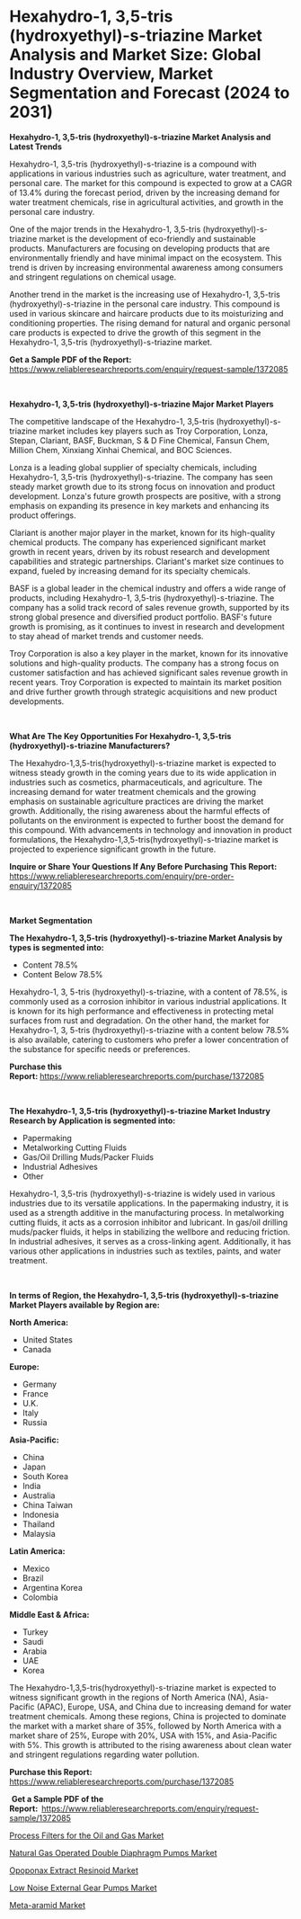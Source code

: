 <p><h1>Hexahydro-1, 3,5-tris (hydroxyethyl)-s-triazine Market Analysis and Market Size: Global Industry Overview, Market Segmentation and Forecast (2024 to 2031)</h1></p><p><strong>Hexahydro-1, 3,5-tris (hydroxyethyl)-s-triazine Market Analysis and Latest Trends</strong></p>
<p><p>Hexahydro-1, 3,5-tris (hydroxyethyl)-s-triazine is a compound with applications in various industries such as agriculture, water treatment, and personal care. The market for this compound is expected to grow at a CAGR of 13.4% during the forecast period, driven by the increasing demand for water treatment chemicals, rise in agricultural activities, and growth in the personal care industry.</p><p>One of the major trends in the Hexahydro-1, 3,5-tris (hydroxyethyl)-s-triazine market is the development of eco-friendly and sustainable products. Manufacturers are focusing on developing products that are environmentally friendly and have minimal impact on the ecosystem. This trend is driven by increasing environmental awareness among consumers and stringent regulations on chemical usage.</p><p>Another trend in the market is the increasing use of Hexahydro-1, 3,5-tris (hydroxyethyl)-s-triazine in the personal care industry. This compound is used in various skincare and haircare products due to its moisturizing and conditioning properties. The rising demand for natural and organic personal care products is expected to drive the growth of this segment in the Hexahydro-1, 3,5-tris (hydroxyethyl)-s-triazine market.</p></p>
<p><strong>Get a Sample PDF of the Report:&nbsp;</strong> <a href="https://www.reliableresearchreports.com/enquiry/request-sample/1372085">https://www.reliableresearchreports.com/enquiry/request-sample/1372085</a></p>
<p>&nbsp;</p>
<p><strong>Hexahydro-1, 3,5-tris (hydroxyethyl)-s-triazine Major Market Players</strong></p>
<p><p>The competitive landscape of the Hexahydro-1, 3,5-tris (hydroxyethyl)-s-triazine market includes key players such as Troy Corporation, Lonza, Stepan, Clariant, BASF, Buckman, S & D Fine Chemical, Fansun Chem, Million Chem, Xinxiang Xinhai Chemical, and BOC Sciences. </p><p>Lonza is a leading global supplier of specialty chemicals, including Hexahydro-1, 3,5-tris (hydroxyethyl)-s-triazine. The company has seen steady market growth due to its strong focus on innovation and product development. Lonza's future growth prospects are positive, with a strong emphasis on expanding its presence in key markets and enhancing its product offerings.</p><p>Clariant is another major player in the market, known for its high-quality chemical products. The company has experienced significant market growth in recent years, driven by its robust research and development capabilities and strategic partnerships. Clariant's market size continues to expand, fueled by increasing demand for its specialty chemicals.</p><p>BASF is a global leader in the chemical industry and offers a wide range of products, including Hexahydro-1, 3,5-tris (hydroxyethyl)-s-triazine. The company has a solid track record of sales revenue growth, supported by its strong global presence and diversified product portfolio. BASF's future growth is promising, as it continues to invest in research and development to stay ahead of market trends and customer needs.</p><p>Troy Corporation is also a key player in the market, known for its innovative solutions and high-quality products. The company has a strong focus on customer satisfaction and has achieved significant sales revenue growth in recent years. Troy Corporation is expected to maintain its market position and drive further growth through strategic acquisitions and new product developments.</p></p>
<p>&nbsp;</p>
<p><strong>What Are The Key Opportunities For Hexahydro-1, 3,5-tris (hydroxyethyl)-s-triazine Manufacturers?</strong></p>
<p><p>The Hexahydro-1,3,5-tris(hydroxyethyl)-s-triazine market is expected to witness steady growth in the coming years due to its wide application in industries such as cosmetics, pharmaceuticals, and agriculture. The increasing demand for water treatment chemicals and the growing emphasis on sustainable agriculture practices are driving the market growth. Additionally, the rising awareness about the harmful effects of pollutants on the environment is expected to further boost the demand for this compound. With advancements in technology and innovation in product formulations, the Hexahydro-1,3,5-tris(hydroxyethyl)-s-triazine market is projected to experience significant growth in the future.</p></p>
<p><strong>Inquire or Share Your Questions If Any Before Purchasing This Report:</strong> <a href="https://www.reliableresearchreports.com/enquiry/pre-order-enquiry/1372085">https://www.reliableresearchreports.com/enquiry/pre-order-enquiry/1372085</a></p>
<p>&nbsp;</p>
<p><strong>Market Segmentation</strong></p>
<p><strong>The Hexahydro-1, 3,5-tris (hydroxyethyl)-s-triazine Market Analysis by types is segmented into:</strong></p>
<p><ul><li>Content 78.5%</li><li>Content Below 78.5%</li></ul></p>
<p><p>Hexahydro-1, 3, 5-tris (hydroxyethyl)-s-triazine, with a content of 78.5%, is commonly used as a corrosion inhibitor in various industrial applications. It is known for its high performance and effectiveness in protecting metal surfaces from rust and degradation. On the other hand, the market for Hexahydro-1, 3, 5-tris (hydroxyethyl)-s-triazine with a content below 78.5% is also available, catering to customers who prefer a lower concentration of the substance for specific needs or preferences.</p></p>
<p><strong>Purchase this Report:&nbsp;</strong><a href="https://www.reliableresearchreports.com/purchase/1372085">https://www.reliableresearchreports.com/purchase/1372085</a></p>
<p>&nbsp;</p>
<p><strong>The Hexahydro-1, 3,5-tris (hydroxyethyl)-s-triazine Market Industry Research by Application is segmented into:</strong></p>
<p><ul><li>Papermaking</li><li>Metalworking Cutting Fluids</li><li>Gas/Oil Drilling Muds/Packer Fluids</li><li>Industrial Adhesives</li><li>Other</li></ul></p>
<p><p>Hexahydro-1, 3,5-tris (hydroxyethyl)-s-triazine is widely used in various industries due to its versatile applications. In the papermaking industry, it is used as a strength additive in the manufacturing process. In metalworking cutting fluids, it acts as a corrosion inhibitor and lubricant. In gas/oil drilling muds/packer fluids, it helps in stabilizing the wellbore and reducing friction. In industrial adhesives, it serves as a cross-linking agent. Additionally, it has various other applications in industries such as textiles, paints, and water treatment.</p></p>
<p>&nbsp;</p>
<p><strong>In terms of Region, the Hexahydro-1, 3,5-tris (hydroxyethyl)-s-triazine Market Players available by Region are:</strong></p>
<p>
    <p> <strong> North America: </strong>
        <ul>
            <li>United States</li>
            <li>Canada</li>
        </ul>
        </p> 
    <p> <strong> Europe: </strong>
        <ul>
            <li>Germany</li>
            <li>France</li>
            <li>U.K.</li>
            <li>Italy</li>
            <li>Russia</li>
        </ul>
        </p> 
    <p> <strong> Asia-Pacific: </strong>
        <ul>
            <li>China</li>
            <li>Japan</li>
            <li>South Korea</li>
            <li>India</li>
            <li>Australia</li>
            <li>China Taiwan</li>
            <li>Indonesia</li>
            <li>Thailand</li>
            <li>Malaysia</li>
        </ul>
        </p> 
    <p> <strong> Latin America: </strong>
        <ul>
            <li>Mexico</li>
            <li>Brazil</li>
            <li>Argentina Korea</li>
            <li>Colombia</li>
        </ul>
        </p> 
    <p> <strong> Middle East & Africa: </strong>
        <ul>
            <li>Turkey</li>
            <li>Saudi</li>
            <li>Arabia</li>
            <li>UAE</li>
            <li>Korea</li>
        </ul>
    </p>
    </p>
<p><p>The Hexahydro-1,3,5-tris(hydroxyethyl)-s-triazine market is expected to witness significant growth in the regions of North America (NA), Asia-Pacific (APAC), Europe, USA, and China due to increasing demand for water treatment chemicals. Among these regions, China is projected to dominate the market with a market share of 35%, followed by North America with a market share of 25%, Europe with 20%, USA with 15%, and Asia-Pacific with 5%. This growth is attributed to the rising awareness about clean water and stringent regulations regarding water pollution.</p></p>
<p><strong>Purchase this Report: </strong><a href="https://www.reliableresearchreports.com/purchase/1372085">https://www.reliableresearchreports.com/purchase/1372085</a></p>
<p>&nbsp;<strong>Get a Sample PDF of the Report:&nbsp;&nbsp;</strong><a href="https://www.reliableresearchreports.com/enquiry/request-sample/1372085">https://www.reliableresearchreports.com/enquiry/request-sample/1372085</a></p>
<p><strong></strong></p>
<p><p><a href="https://github.com/rahu1501/Market-Research-Report-List-2/blob/main/process-filters-for-the-oil-and-gas-market.md">Process Filters for the Oil and Gas Market</a></p><p><a href="https://medium.com/@suepaterson547/natural-gas-operated-double-diaphragm-pumps-market-size-and-market-trends-complete-industry-0941a373fb24">Natural Gas Operated Double Diaphragm Pumps Market</a></p><p><a href="https://github.com/khayangel/Market-Research-Report-List-1/blob/main/opoponax-extract-resinoid-market.md">Opoponax Extract Resinoid Market</a></p><p><a href="https://medium.com/@suepaterson547/low-noise-external-gear-pumps-market-share-evolution-and-market-growth-trends-2024-2031-2eb7bd2a917f">Low Noise External Gear Pumps Market</a></p><p><a href="https://issuu.com/reportprime-2/docs/meta-aramid-market-size-2030.pptx">Meta-aramid Market</a></p></p>